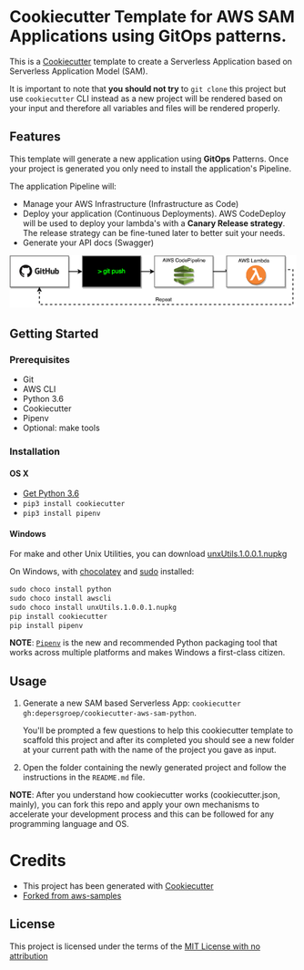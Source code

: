 # Cookiecutter Template for AWS SAM Applications using GitOps patterns.

This is a [Cookiecutter](https://github.com/audreyr/cookiecutter) template to create a Serverless Application based on Serverless Application Model (SAM).

It is important to note that **you should not try** to `git clone` this project but use `cookiecutter` CLI instead as a new project will be rendered based on your input and therefore all variables and files will be rendered properly.

## Features

This template will generate a new application using **GitOps** Patterns. Once your project is generated you only need to install the application's Pipeline. 

The application Pipeline will:
- Manage your AWS Infrastructure (Infrastructure as Code)  
- Deploy your application (Continuous Deployments). AWS CodeDeploy will be used to deploy your lambda's with a **Canary Release strategy**. The release strategy can be fine-tuned later to better suit your needs.
- Generate your API docs (Swagger)

![GitOps](img/GitOps_pipeline.png)

## Getting Started

### Prerequisites

- Git
- AWS CLI
- Python 3.6
- Cookiecutter
- Pipenv
- Optional: make tools

### Installation

#### OS X
- [Get Python 3.6](https://www.python.org/downloads/release/python-360/)
- `pip3 install cookiecutter`
- `pip3 install pipenv`


#### Windows

For make and other Unix Utilities, you can download [unxUtils.1.0.0.1.nupkg](https://artifactory.persgroep.cloud/artifactory/ext-release-local/org/chocolatey/UnxUtils/1.0.0.1/unxUtils.1.0.0.1.nupkg)

On Windows, with [chocolatey](https://chocolatey.org) and [sudo](https://chocolatey.org/packages/sudo) installed:

```
sudo choco install python
sudo choco install awscli
sudo choco install unxUtils.1.0.0.1.nupkg
pip install cookiecutter
pip install pipenv
```


**NOTE**: [`Pipenv`](https://github.com/pypa/pipenv) is the new and recommended Python packaging tool that works across multiple platforms and makes Windows a first-class citizen.

## Usage

1. Generate a new SAM based Serverless App: `cookiecutter gh:depersgroep/cookiecutter-aws-sam-python`. 

	You'll be prompted a few questions to help this cookiecutter template to scaffold this project and after its completed you should see a new folder at your current path with the name of the project you gave as input.
2. Open the folder containing the newly generated project and follow the instructions in the ```README.md``` file.

**NOTE**: After you understand how cookiecutter works (cookiecutter.json, mainly), you can fork this repo and apply your own mechanisms to accelerate your development process and this can be followed for any programming language and OS.


# Credits

* This project has been generated with [Cookiecutter](https://github.com/audreyr/cookiecutter)
* [Forked from aws-samples](https://github.com/aws-samples/cookiecutter-aws-sam-python)


License
-------

This project is licensed under the terms of the [MIT License with no attribution](/LICENSE)

